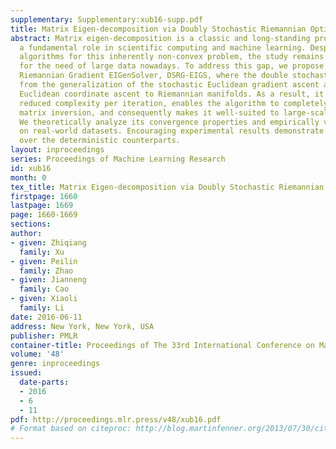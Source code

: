 ```yaml
---
supplementary: Supplementary:xub16-supp.pdf
title: Matrix Eigen-decomposition via Doubly Stochastic Riemannian Optimization
abstract: Matrix eigen-decomposition is a classic and long-standing problem that plays
  a fundamental role in scientific computing and machine learning. Despite some existing
  algorithms for this inherently non-convex problem, the study remains inadequate
  for the need of large data nowadays. To address this gap, we propose a Doubly Stochastic
  Riemannian Gradient EIGenSolver, DSRG-EIGS, where the double stochasticity comes
  from the generalization of the stochastic Euclidean gradient ascent and the stochastic
  Euclidean coordinate ascent to Riemannian manifolds. As a result, it induces a greatly
  reduced complexity per iteration, enables the algorithm to completely avoid the
  matrix inversion, and consequently makes it well-suited to large-scale applications.
  We theoretically analyze its convergence properties and empirically validate it
  on real-world datasets. Encouraging experimental results demonstrate its advantages
  over the deterministic counterparts.
layout: inproceedings
series: Proceedings of Machine Learning Research
id: xub16
month: 0
tex_title: Matrix Eigen-decomposition via Doubly Stochastic Riemannian Optimization
firstpage: 1660
lastpage: 1669
page: 1660-1669
sections: 
author:
- given: Zhiqiang
  family: Xu
- given: Peilin
  family: Zhao
- given: Jianneng
  family: Cao
- given: Xiaoli
  family: Li
date: 2016-06-11
address: New York, New York, USA
publisher: PMLR
container-title: Proceedings of The 33rd International Conference on Machine Learning
volume: '48'
genre: inproceedings
issued:
  date-parts:
  - 2016
  - 6
  - 11
pdf: http://proceedings.mlr.press/v48/xub16.pdf
# Format based on citeproc: http://blog.martinfenner.org/2013/07/30/citeproc-yaml-for-bibliographies/
---
```

